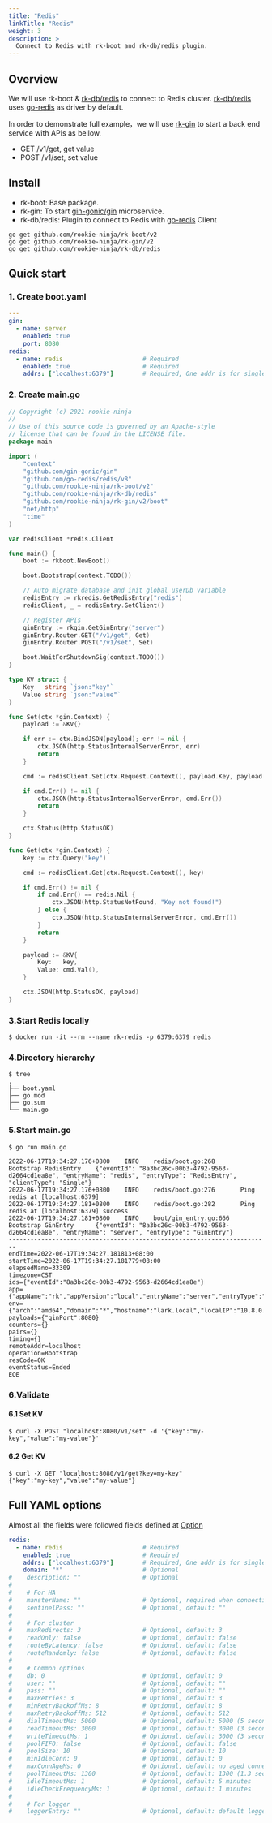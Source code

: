 ```yaml
---
title: "Redis"
linkTitle: "Redis"
weight: 3
description: >
  Connect to Redis with rk-boot and rk-db/redis plugin.
---
```


## Overview
We will use rk-boot & [rk-db/redis](https://github.com/rookie-ninja/rk-db) to connect to Redis cluster.
[rk-db/redis](https://github.com/rookie-ninja/rk-db) uses [go-redis](https://github.com/go-redis/redis/v8) as driver by default.

In order to demonstrate full example，we will use [rk-gin](https://github.com/rookie-ninja/rk-gin/) to start a back end service with APIs as bellow.

- GET /v1/get, get value
- POST /v1/set, set value

## Install

- rk-boot: Base package.
- rk-gin: To start [gin-gonic/gin](https://github.com/gin-gonic/gin) microservice.
- rk-db/redis: Plugin to connect to Redis with [go-redis](https://github.com/go-redis/redis) Client

```shell script
go get github.com/rookie-ninja/rk-boot/v2
go get github.com/rookie-ninja/rk-gin/v2
go get github.com/rookie-ninja/rk-db/redis
```

## Quick start
### 1. Create boot.yaml
```yaml
---
gin:
  - name: server
    enabled: true
    port: 8080
redis:
  - name: redis                      # Required
    enabled: true                    # Required
    addrs: ["localhost:6379"]        # Required, One addr is for single, multiple is for cluster
```

### 2. Create main.go
```go
// Copyright (c) 2021 rookie-ninja
//
// Use of this source code is governed by an Apache-style
// license that can be found in the LICENSE file.
package main

import (
	"context"
	"github.com/gin-gonic/gin"
	"github.com/go-redis/redis/v8"
	"github.com/rookie-ninja/rk-boot/v2"
	"github.com/rookie-ninja/rk-db/redis"
	"github.com/rookie-ninja/rk-gin/v2/boot"
	"net/http"
	"time"
)

var redisClient *redis.Client

func main() {
	boot := rkboot.NewBoot()

	boot.Bootstrap(context.TODO())

	// Auto migrate database and init global userDb variable
	redisEntry := rkredis.GetRedisEntry("redis")
	redisClient, _ = redisEntry.GetClient()

	// Register APIs
	ginEntry := rkgin.GetGinEntry("server")
	ginEntry.Router.GET("/v1/get", Get)
	ginEntry.Router.POST("/v1/set", Set)

	boot.WaitForShutdownSig(context.TODO())
}

type KV struct {
	Key   string `json:"key"`
	Value string `json:"value"`
}

func Set(ctx *gin.Context) {
	payload := &KV{}

	if err := ctx.BindJSON(payload); err != nil {
		ctx.JSON(http.StatusInternalServerError, err)
		return
	}

	cmd := redisClient.Set(ctx.Request.Context(), payload.Key, payload.Value, time.Minute)

	if cmd.Err() != nil {
		ctx.JSON(http.StatusInternalServerError, cmd.Err())
		return
	}

	ctx.Status(http.StatusOK)
}

func Get(ctx *gin.Context) {
	key := ctx.Query("key")

	cmd := redisClient.Get(ctx.Request.Context(), key)

	if cmd.Err() != nil {
		if cmd.Err() == redis.Nil {
			ctx.JSON(http.StatusNotFound, "Key not found!")
		} else {
			ctx.JSON(http.StatusInternalServerError, cmd.Err())
		}
		return
	}

	payload := &KV{
		Key:   key,
		Value: cmd.Val(),
	}

	ctx.JSON(http.StatusOK, payload)
}
```

### 3.Start Redis locally

```shell
$ docker run -it --rm --name rk-redis -p 6379:6379 redis
```

### 4.Directory hierarchy
```shell script
$ tree
.
├── boot.yaml
├── go.mod
├── go.sum
└── main.go
```

### 5.Start main.go
```
$ go run main.go

2022-06-17T19:34:27.176+0800    INFO    redis/boot.go:268       Bootstrap RedisEntry    {"eventId": "8a3bc26c-00b3-4792-9563-d2664cd1ea8e", "entryName": "redis", "entryType": "RedisEntry", "clientType": "Single"}
2022-06-17T19:34:27.176+0800    INFO    redis/boot.go:276       Ping redis at [localhost:6379]
2022-06-17T19:34:27.181+0800    INFO    redis/boot.go:282       Ping redis at [localhost:6379] success
2022-06-17T19:34:27.181+0800    INFO    boot/gin_entry.go:666   Bootstrap GinEntry      {"eventId": "8a3bc26c-00b3-4792-9563-d2664cd1ea8e", "entryName": "server", "entryType": "GinEntry"}
------------------------------------------------------------------------
endTime=2022-06-17T19:34:27.181813+08:00
startTime=2022-06-17T19:34:27.181779+08:00
elapsedNano=33309
timezone=CST
ids={"eventId":"8a3bc26c-00b3-4792-9563-d2664cd1ea8e"}
app={"appName":"rk","appVersion":"local","entryName":"server","entryType":"GinEntry"}
env={"arch":"amd64","domain":"*","hostname":"lark.local","localIP":"10.8.0.2","os":"darwin"}
payloads={"ginPort":8080}
counters={}
pairs={}
timing={}
remoteAddr=localhost
operation=Bootstrap
resCode=OK
eventStatus=Ended
EOE
```

### 6.Validate
#### 6.1 Set KV
```shell script
$ curl -X POST "localhost:8080/v1/set" -d '{"key":"my-key","value":"my-value"}'
```

#### 6.2 Get KV
```shell script
$ curl -X GET "localhost:8080/v1/get?key=my-key"
{"key":"my-key","value":"my-value"}
```

## Full YAML options
Almost all the fields were followed fields defined at [Option](https://github.com/go-redis/redis/blob/master/options.go)

```yaml
redis:
  - name: redis                      # Required
    enabled: true                    # Required
    addrs: ["localhost:6379"]        # Required, One addr is for single, multiple is for cluster
    domain: "*"                      # Optional
#    description: ""                 # Optional
#
#    # For HA
#    mansterName: ""                 # Optional, required when connecting to Sentinel(HA)
#    sentinelPass: ""                # Optional, default: ""
#
#    # For cluster
#    maxRedirects: 3                 # Optional, default: 3
#    readOnly: false                 # Optional, default: false
#    routeByLatency: false           # Optional, default: false
#    routeRandomly: false            # Optional, default: false
#
#    # Common options
#    db: 0                           # Optional, default: 0
#    user: ""                        # Optional, default: ""
#    pass: ""                        # Optional, default: ""
#    maxRetries: 3                   # Optional, default: 3
#    minRetryBackoffMs: 8            # Optional, default: 8
#    maxRetryBackoffMs: 512          # Optional, default: 512
#    dialTimeoutMs: 5000             # Optional, default: 5000 (5 seconds)
#    readTimeoutMs: 3000             # Optional, default: 3000 (3 seconds)
#    writeTimeoutMs: 1               # Optional, default: 3000 (3 seconds)
#    poolFIFO: false                 # Optional, default: false
#    poolSize: 10                    # Optional, default: 10
#    minIdleConn: 0                  # Optional, default: 0
#    maxConnAgeMs: 0                 # Optional, default: no aged connection
#    poolTimeoutMs: 1300             # Optional, default: 1300 (1.3 seconds)
#    idleTimeoutMs: 1                # Optional, default: 5 minutes
#    idleCheckFrequencyMs: 1         # Optional, default: 1 minutes
#
#    # For logger
#    loggerEntry: ""                 # Optional, default: default logger with STDOUT
```